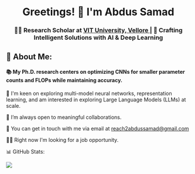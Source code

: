 <h1 align="center">Greetings! 👋 I'm Abdus Samad</h1>
<h3 align="center">👨‍🎓 Research Scholar at <a href="https://vit.ac.in/"> VIT University, Vellore </a> | 🧠 Crafting Intelligent Solutions with AI & Deep Learning</h3>
<!--
**abdulsam/abdulsam** is a ✨ _special_ ✨ repository because its `README.md` (this file) appears on your GitHub profile.
-->

## 🌟 About Me:
#### 📚 My Ph.D. research centers on optimizing CNNs for smaller parameter counts and FLOPs while maintaining accuracy.

📖 I'm keen on exploring multi-model neural networks, representation learning, and am interested in exploring Large Language Models (LLMs) at scale.

👯 I’m always open to meaningful collaborations.

📧 You can get in touch with me via email at reach2abdussamad@gmail.com

👨‍💻 Right now I'm looking for a job opportunity.

📊 GitHub Stats:
<!--
![](https://github-readme-stats.vercel.app/api?username=abdulsam&theme=dark&hide_border=false&include_all_commits=false&count_private=false)<br/>
![](https://github-readme-streak-stats.herokuapp.com/?user=abdulsam&theme=dark&hide_border=false)<br/>
-->
![](https://github-readme-stats.vercel.app/api/top-langs/?username=abdulsam&theme=dark&hide_border=false&include_all_commits=false&count_private=false&layout=compact)
